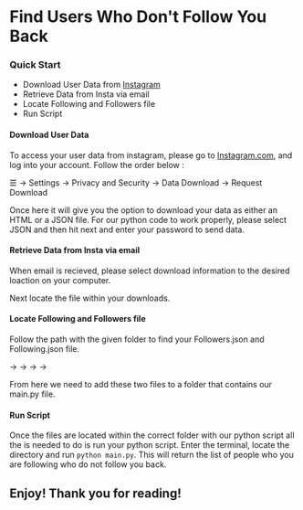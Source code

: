 # Find Users Who Don't Follow You Back

### Quick Start

- Download User Data from [Instagram](https://www.instagram.com)
- Retrieve Data from Insta via email
- Locate Following and Followers file
- Run Script

#### Download User Data

To access your user data from instagram, please go to [Instagram.com](https://www.instagram.com), and log into your account. Follow the order below : 

☰ &#8594; Settings &#8594; Privacy and Security &#8594; Data Download &#8594; Request Download

Once here it will give you the option to download your data as either an HTML or a JSON file. For our python code to work properly, please select JSON and then hit next and enter your password to send data. 

#### Retrieve Data from Insta via email
When email is recieved, please select download information to the desired loaction on your computer.

Next locate the file within your downloads. 

#### Locate Following and Followers file

Follow the path with the given folder to find your Followers.json and Following.json file. 

&#8594; &#8594; &#8594; &#8594;

From here we need to add these two files to a folder that contains our main.py file. 

#### Run Script

Once the files are located within the correct folder with our python script all the is needed to do is run your python script. Enter the terminal, locate the directory and run `python main.py`. This will return the list of people who you are following who do not follow you back.

## Enjoy! Thank you for reading!

